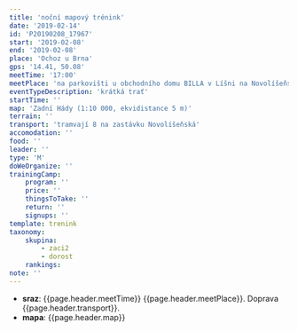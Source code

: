 ```yaml
---
title: 'noční mapový trénink'
date: '2019-02-14'
id: 'P20190208_17967'
start: '2019-02-08'
end: '2019-02-08'
place: 'Ochoz u Brna'
gps: '14.41, 50.08'
meetTime: '17:00'
meetPlace: 'na parkovišti u obchodního domu BILLA v Líšni na Novolíšeňské'
eventTypeDescription: 'krátká trať'
startTime: ''
map: 'Zadní Hády (1:10 000, ekvidistance 5 m)'
terrain: ''
transport: 'tramvají 8 na zastávku Novolíšeňská'
accomodation: ''
food: ''
leader: ''
type: 'M'
doWeOrganize: ''
trainingCamp:
    program: ''
    price: ''
    thingsToTake: ''
    return: ''
    signups: ''
template: trenink
taxonomy:
    skupina:
        - zaci2
        - dorost
    rankings:
note: ''
---
```



* **sraz**: {{page.header.meetTime}} {{page.header.meetPlace}}. Doprava {{page.header.transport}}.
* **mapa**: {{page.header.map}}


